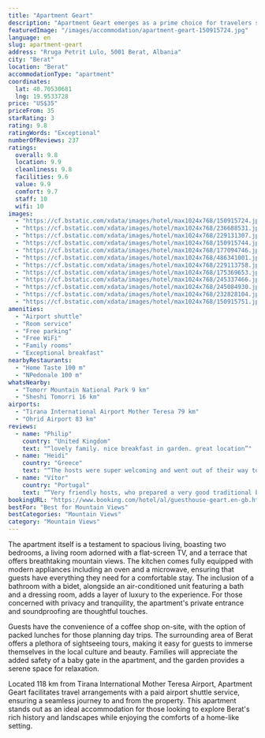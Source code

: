 ```yaml
---
title: "Apartment Geart"
description: "Apartment Geart emerges as a prime choice for travelers seeking a blend of comfort and convenience in the heart of Berat."
featuredImage: "/images/accommodation/apartment-geart-150915724.jpg"
language: en
slug: apartment-geart
address: "Rruga Petrit Lulo, 5001 Berat, Albania"
city: "Berat"
location: "Berat"
accommodationType: "apartment"
coordinates:
  lat: 40.70530681
  lng: 19.9533728
price: "US$35"
priceFrom: 35
starRating: 3
rating: 9.8
ratingWords: "Exceptional"
numberOfReviews: 237
ratings:
  overall: 9.8
  location: 9.9
  cleanliness: 9.8
  facilities: 9.6
  value: 9.9
  comfort: 9.7
  staff: 10
  wifi: 10
images:
  - "https://cf.bstatic.com/xdata/images/hotel/max1024x768/150915724.jpg?k=f5c596532d93a290c0c2d5fe4b538c2cbb316775a9915544368df189919cd7f5&o=&hp=1"
  - "https://cf.bstatic.com/xdata/images/hotel/max1024x768/236688531.jpg?k=781e5b701be85be87dbb29bade2a518e5f10b7b05c5cf3c56f0fdc78dce9b039&o=&hp=1"
  - "https://cf.bstatic.com/xdata/images/hotel/max1024x768/229131307.jpg?k=57b5ae1f6bda1180ea2476694ed7a9c25f9e75ee38e538320b3d421328f44fce&o=&hp=1"
  - "https://cf.bstatic.com/xdata/images/hotel/max1024x768/150915744.jpg?k=8bce5cf7d457ddfc109703fdfd2e0c73cc802946f1c570f26c231be407486222&o=&hp=1"
  - "https://cf.bstatic.com/xdata/images/hotel/max1024x768/177094746.jpg?k=5d2761159a67e7d7524974fc7749db8f555317859e56983553bffe0aad33c21b&o=&hp=1"
  - "https://cf.bstatic.com/xdata/images/hotel/max1024x768/486341001.jpg?k=acf8fc2382b6b51fce92f2713c789501cfef0dd71a30cf07b7a5836f42ba3c8b&o=&hp=1"
  - "https://cf.bstatic.com/xdata/images/hotel/max1024x768/229113758.jpg?k=4b37bcebcf76c8d76b7a706e703aaad6e7315c19c6549b885e733753880831e0&o=&hp=1"
  - "https://cf.bstatic.com/xdata/images/hotel/max1024x768/175369653.jpg?k=6ba794bc4c290ce7d9111f04ba6977324014aa7a02a38505e20f473a8e30861f&o=&hp=1"
  - "https://cf.bstatic.com/xdata/images/hotel/max1024x768/245337466.jpg?k=5260e8b3b45b9b87231f9914e0b42ace160c8a73afc5a27c2cfac0e952fc74c9&o=&hp=1"
  - "https://cf.bstatic.com/xdata/images/hotel/max1024x768/245084930.jpg?k=15fed4c09cfbbce889ef37d09a9b89addfedb48254fa8755ed577b5dc7f95dcb&o=&hp=1"
  - "https://cf.bstatic.com/xdata/images/hotel/max1024x768/232828104.jpg?k=1aa120dbd6bfd86a10d3cbef4990e4a73aaa03a73858720c8265d6d742d33efd&o=&hp=1"
  - "https://cf.bstatic.com/xdata/images/hotel/max1024x768/150915751.jpg?k=9fe2523671ef815b62a8150ef2632527a5bb9175706dc33088f82ccb9c583c4a&o=&hp=1"
amenities:
  - "Airport shuttle"
  - "Room service"
  - "Free parking"
  - "Free WiFi"
  - "Family rooms"
  - "Exceptional breakfast"
nearbyRestaurants:
  - "Home Taste 100 m"
  - "NPedonale 100 m"
whatsNearby:
  - "Tomorr Mountain National Park 9 km"
  - "Sheshi Tomorri 16 km"
airports:
  - "Tirana International Airport Mother Teresa 79 km"
  - "Ohrid Airport 83 km"
reviews:
  - name: "Philip"
    country: "United Kingdom"
    text: "“lovely family. nice breakfast in garden. great location”"
  - name: "Heidi"
    country: "Greece"
    text: "“The hosts were super welcoming and went out of their way to help us and make our stay comfortable. The apartment is cosy, very clean and very well situated. The breakfast in the well kept courtyard was superb . We cant rate this place highly...”"
  - name: "Vítor"
    country: "Portugal"
    text: "“Very friendly hosts, who prepared a very good traditional breakfast. The accommodation is located in a central, but calm area, with a well equiped Kitchen and comfortable beds.”"
bookingURL: "https://www.booking.com/hotel/al/guesthouse-geart.en-gb.html?aid=8035640"
bestFor: "Best for Mountain Views"
bestCategories: "Mountain Views"
category: "Mountain Views"
---
```


The apartment itself is a testament to spacious living, boasting two bedrooms, a living room adorned with a flat-screen TV, and a terrace that offers breathtaking mountain views. The kitchen comes fully equipped with modern appliances including an oven and a microwave, ensuring that guests have everything they need for a comfortable stay. The inclusion of a bathroom with a bidet, alongside an air-conditioned unit featuring a bath and a dressing room, adds a layer of luxury to the experience. For those concerned with privacy and tranquility, the apartment's private entrance and soundproofing are thoughtful touches.

Guests have the convenience of a coffee shop on-site, with the option of packed lunches for those planning day trips. The surrounding area of Berat offers a plethora of sightseeing tours, making it easy for guests to immerse themselves in the local culture and beauty. Families will appreciate the added safety of a baby gate in the apartment, and the garden provides a serene space for relaxation.

Located 118 km from Tirana International Mother Teresa Airport, Apartment Geart facilitates travel arrangements with a paid airport shuttle service, ensuring a seamless journey to and from the property. This apartment stands out as an ideal accommodation for those looking to explore Berat's rich history and landscapes while enjoying the comforts of a home-like setting.